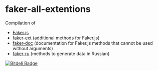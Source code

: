 faker-all-extentions
====================
Compilation of

* [Faker.js](https://github.com/marak/Faker.js/)
* [faker-ext](https://github.com/clexit/faker-ext) (additional methods for Faker.js)
* [faker-doc](https://github.com/clexit/faker-doc) (documentation for Faker.js methods that cannot be used without arguments)
* [faker-ru](https://github.com/clexit/faker-ru) (methods to generate data in Russian)

[![Bitdeli Badge](https://d2weczhvl823v0.cloudfront.net/clexit/faker-all-extentions/trend.png)](https://bitdeli.com/free "Bitdeli Badge")

